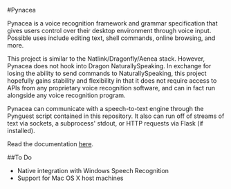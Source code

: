 #Pynacea

Pynacea is a voice recognition framework and grammar specification that gives
users control over their desktop environment through voice input. Possible
uses include editing text, shell commands, online browsing, and more.

This project is similar to the Natlink/Dragonfly/Aenea stack. However, Pynacea
does not hook into Dragon NaturallySpeaking. In exchange for losing the
ability to send commands to NaturallySpeaking, this project hopefully gains
stability and flexibility in that it does not require access to APIs from any
proprietary voice recognition software, and can in fact run alongside any voice
recognition program.

Pynacea can communicate with a speech-to-text engine through the Pynguest script
contained in this repository. It also can run off of streams of text via sockets,
a subprocess' stdout, or HTTP requests via Flask (if installed).

Read the documentation [here](https://pythonhosted.org/pynhost/).

##To Do

- Native integration with Windows Speech Recognition
- Support for Mac OS X host machines
